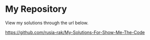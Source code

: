 # My Repository

View my solutions through the url below.

https://github.com/rusia-rak/My-Solutions-For-Show-Me-The-Code
